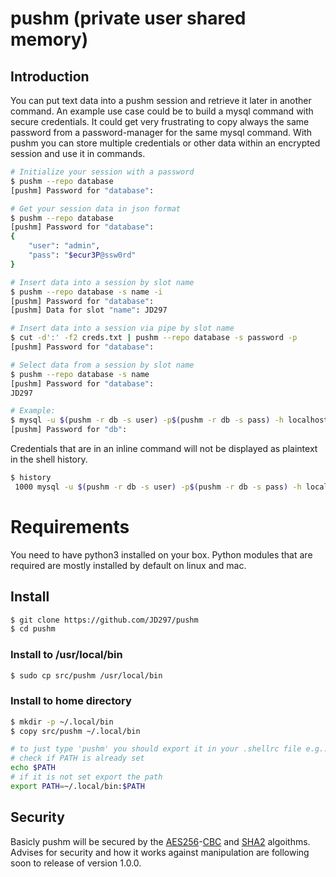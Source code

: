 # pushm (private user shared memory)

## Introduction
You can put text data into a pushm session and retrieve it later in another command. An example use case could be to build a mysql command with secure credentials. It could get very frustrating to copy always the same password from a password-manager for the same mysql command. With pushm you can store multiple credentials or other data within an encrypted session and use it in commands.

```bash
# Initialize your session with a password
$ pushm --repo database
[pushm] Password for "database": 

# Get your session data in json format
$ pushm --repo database
[pushm] Password for "database": 
{
	"user": "admin",
	"pass": "$ecur3P@ssw0rd"
}

# Insert data into a session by slot name
$ pushm --repo database -s name -i
[pushm] Password for "database": 
[pushm] Data for slot "name": JD297

# Insert data into a session via pipe by slot name
$ cut -d':' -f2 creds.txt | pushm --repo database -s password -p
[pushm] Password for "database": 

# Select data from a session by slot name
$ pushm --repo database -s name
[pushm] Password for "database": 
JD297

# Example:
$ mysql -u $(pushm -r db -s user) -p$(pushm -r db -s pass) -h localhost mydb < backup.sql
[pushm] Password for "db": 
```

Credentials that are in an inline command will not be displayed as plaintext in the shell history.
```bash
$ history
 1000 mysql -u $(pushm -r db -s user) -p$(pushm -r db -s pass) -h localhost mydb < backup.sql
```

# Requirements
You need to have python3 installed on your box. Python modules that are required are mostly installed by default on linux and mac.

## Install
```bash
$ git clone https://github.com/JD297/pushm
$ cd pushm
```

### Install to /usr/local/bin
```bash
$ sudo cp src/pushm /usr/local/bin
```

### Install to home directory
```bash
$ mkdir -p ~/.local/bin
$ copy src/pushm ~/.local/bin

# to just type 'pushm' you should export it in your .shellrc file e.g.: ~/.bashrc
# check if PATH is already set
echo $PATH
# if it is not set export the path
export PATH=~/.local/bin:$PATH
```

## Security
Basicly pushm will be secured by the [AES256](https://en.wikipedia.org/wiki/Advanced_Encryption_Standard)-[CBC](https://en.wikipedia.org/wiki/Block_cipher_mode_of_operation#Cipher_block_chaining_(CBC)) and [SHA2](https://en.wikipedia.org/wiki/SHA-2) algoithms. Advises for security and how it works against manipulation are following soon to release of version 1.0.0.
